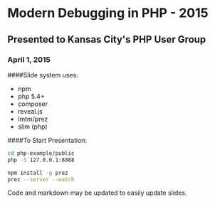 # Modern Debugging in PHP - 2015
## Presented to Kansas City's PHP User Group
### April 1, 2015

####Slide system uses:
* npm
* php 5.4+
* composer
* reveal.js
* lmtm/prez
* slim (php)

####To Start Presentation:
````bash
cd php-example/public
php -S 127.0.0.1:8888
````
````bash
npm install -g prez
prez --server --watch
````
Code and markdown may be updated to easily update slides.